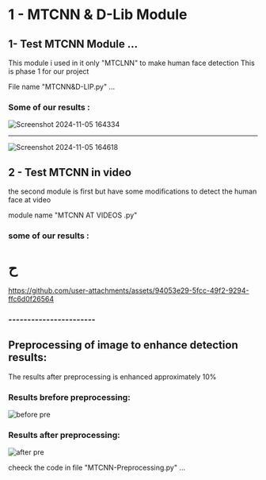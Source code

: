 # 1 - MTCNN & D-Lib Module

## 1- Test MTCNN Module ...
This module i used in it only "MTCLNN" to make human face detection 
This is phase 1 for our project

File name "MTCNN&D-LIP.py" ... 

### Some of our results : 
![Screenshot 2024-11-05 164334](https://github.com/user-attachments/assets/23213c85-08c8-4dbd-be79-056ea518b050)

----

![Screenshot 2024-11-05 164618](https://github.com/user-attachments/assets/40b50d0a-6a75-4203-ab12-654aa73139f8)


## 2 - Test MTCNN in video 

the second module is first but have some modifications to detect the human face at video 

module name "MTCNN AT VIDEOS .py"

### some of our results : 
# ح

https://github.com/user-attachments/assets/94053e29-5fcc-49f2-9294-ffc6d0f26564


### -----------------------
## Preprocessing of image to enhance detection results:

The results after preprocessing is enhanced approximately 10% 

### Results brefore preprocessing:

![before pre](https://github.com/user-attachments/assets/5628c9f5-075d-4def-8673-e66a5da829ed)

### Results after preprocessing:

![after pre](https://github.com/user-attachments/assets/2ae40396-b4b4-4b01-9312-1f23c25ca830)

cheeck the code in file "MTCNN-Preprocessing.py" ... 
